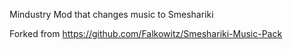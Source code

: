Mindustry Mod that changes music to Smeshariki

Forked from https://github.com/Falkowitz/Smeshariki-Music-Pack
